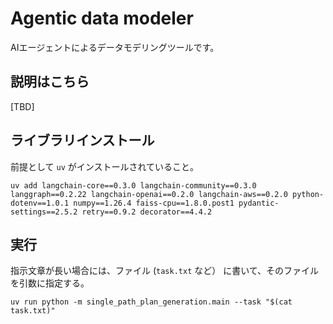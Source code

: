 # Agentic data modeler

AIエージェントによるデータモデリングツールです。

## 説明はこちら

[TBD]

## ライブラリインストール

前提として `uv` がインストールされていること。

```console
uv add langchain-core==0.3.0 langchain-community==0.3.0 langgraph==0.2.22 langchain-openai==0.2.0 langchain-aws==0.2.0 python-dotenv==1.0.1 numpy==1.26.4 faiss-cpu==1.8.0.post1 pydantic-settings==2.5.2 retry==0.9.2 decorator==4.4.2
```

## 実行

指示文章が長い場合には、ファイル (`task.txt` など） に書いて、そのファイルを引数に指定する。

```console
uv run python -m single_path_plan_generation.main --task "$(cat task.txt)"
```
